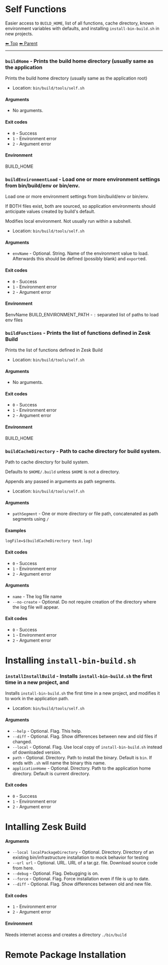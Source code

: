 # Self Functions

Easier access to `BUILD_HOME`, list of all functions, cache directory, known environment variables with defaults, and installing `install-bin-build.sh` in new projects.

<!-- TEMPLATE header 2 -->
[⬅ Top](index.md) [⬅ Parent ](../index.md)
<hr />

### `buildHome` - Prints the build home directory (usually same as the application

Prints the build home directory (usually same as the application root)

- Location: `bin/build/tools/self.sh`

#### Arguments

- No arguments.

#### Exit codes

- `0` - Success
- `1` - Environment error
- `2` - Argument error

#### Environment

BUILD_HOME
### `buildEnvironmentLoad` - Load one or more environment settings from bin/build/env or bin/env.

Load one or more environment settings from bin/build/env or bin/env.


If BOTH files exist, both are sourced, so application environments should anticipate values
created by build's default.

Modifies local environment. Not usually run within a subshell.

- Location: `bin/build/tools/self.sh`

#### Arguments

- `envName` - Optional. String. Name of the environment value to load. Afterwards this should be defined (possibly blank) and `export`ed.

#### Exit codes

- `0` - Success
- `1` - Environment error
- `2` - Argument error

#### Environment

$envName
BUILD_ENVIRONMENT_PATH - `:` separated list of paths to load env files
### `buildFunctions` - Prints the list of functions defined in Zesk Build

Prints the list of functions defined in Zesk Build

- Location: `bin/build/tools/self.sh`

#### Arguments

- No arguments.

#### Exit codes

- `0` - Success
- `1` - Environment error
- `2` - Argument error

#### Environment

BUILD_HOME
### `buildCacheDirectory` - Path to cache directory for build system.

Path to cache directory for build system.

Defaults to `$HOME/.build` unless `$HOME` is not a directory.

Appends any passed in arguments as path segments.

- Location: `bin/build/tools/self.sh`

#### Arguments

- `pathSegment` - One or more directory or file path, concatenated as path segments using `/`

#### Examples

    logFile=$(buildCacheDirectory test.log)

#### Exit codes

- `0` - Success
- `1` - Environment error
- `2` - Argument error
#### Arguments

- `name` - The log file name
- `--no-create` - Optional. Do not require creation of the directory where the log file will appear.

#### Exit codes

- `0` - Success
- `1` - Environment error
- `2` - Argument error

# Installing `install-bin-build.sh`

### `installInstallBuild` - Installs `install-bin-build.sh` the first time in a new project, and

Installs `install-bin-build.sh` the first time in a new project, and modifies it to work in the application path.

- Location: `bin/build/tools/self.sh`

#### Arguments

- `--help` - Optional. Flag. This help.
- `--diff` - Optional. Flag. Show differences between new and old files if changed.
- `--local` - Optional. Flag. Use local copy of `install-bin-build.sh` instead of downloaded version.
- `path` - Optional. Directory. Path to install the binary. Default is `bin`. If ends with `.sh` will name the binary this name.
- `applicationHome` - Optional. Directory. Path to the application home directory. Default is current directory.

#### Exit codes

- `0` - Success
- `1` - Environment error
- `2` - Argument error

# Intalling Zesk Build

#### Arguments

- `--local localPackageDirectory` - Optional. Directory. Directory of an existing bin/infrastructure installation to mock behavior for testing
- `--url url` - Optional. URL. URL of a tar.gz. file. Download source code from here.
- `--debug` - Optional. Flag. Debugging is on.
- `--force` - Optional. Flag. Force installation even if file is up to date.
- `--diff` - Optional. Flag. Show differences between old and new file.

#### Exit codes

- `1` - Environment error
- `2` - Argument error

#### Environment

Needs internet access and creates a directory `./bin/build`

# Remote Package Installation


